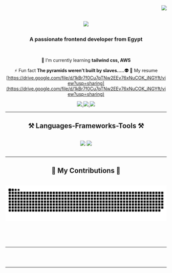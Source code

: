 <img align="right" src="https://visitor-badge.laobi.icu/badge?page_id=salesp07.salesp07" />

<h1 align="center">
    <img src="https://readme-typing-svg.herokuapp.com/?font=Righteous&size=35&center=true&vCenter=true&width=500&height=70&duration=3000&lines=Hi+There!+👋;+I'm+Seif+Akmal;" />
</h1>

<h3 align="center">A passionate frontend developer from Egypt</h3>

<br/>

<div align="center">

 
🌱 I’m currently learning **tailwind css, AWS**

⚡ Fun fact **The pyramids weren’t built by slaves.....👽**
 📃 My resume [https://drive.google.com/file/d/1kBr7f0Cu7pTNw2EEv76xNuCOK_iNGYft/view?usp=sharing](https://drive.google.com/file/d/1kBr7f0Cu7pTNw2EEv76xNuCOK_iNGYft/view?usp=sharing)

 </div>
 
<div align="center"> 
  <a href="mailto:seifakmal5@gmail.com">
    <img src="https://img.shields.io/badge/Gmail-333333?style=for-the-badge&logo=gmail&logoColor=red" />
  </a>
  <a href="https://www.linkedin.com/in/seif-akmal-103a38244/" target="_blank">
    <img src="https://img.shields.io/badge/LinkedIn-0077B5?style=for-the-badge&logo=linkedin&logoColor=white" target="_blank" />
  </a>
  <a href="https://github.com/SeifAkmal" target="_blank">
     <img src="https://img.shields.io/badge/Portfolio-FF5722?style=for-the-badge&logo=todoist&logoColor=white" target="_blank" /> <!-- sqlite, safari, google-chrome are other good icon options -->
  </a>
</div>

 <hr/>
 
<h2 align="center">⚒️ Languages-Frameworks-Tools ⚒️</h2>
<br/>
<div align="center">
    <img src="https://skillicons.dev/icons?i=angular,bootstrap,html,css,vscode,github,figma,tailwind,git,sass" />
    <img src="https://skillicons.dev/icons?i=nodejs,javascript,typescript,aws,xd,github" /><br>
</div>

<br/>
<hr/>

<div align="center">
  <h2>🐍 My Contributions 🐍</h2>
  <br>
  <img alt="snake eating my contributions" src="https://raw.githubusercontent.com/salesp07/salesp07/output/github-contribution-grid-snake.svg" />
  
  <br/><br/><br/>
</div>

<hr/>



<br/><br/>

<hr/>


